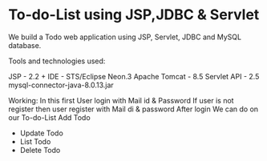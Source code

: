 # To-do-List using JSP,JDBC & Servlet

We build a Todo web application using JSP, Servlet, JDBC and MySQL database.

Tools and technologies used:

JSP - 2.2 +
IDE - STS/Eclipse Neon.3
Apache Tomcat - 8.5
Servlet API - 2.5 
mysql-connector-java-8.0.13.jar

Working:
In this first User login with Mail id & Password
If user is not register then user register with Mail di & password 
After login We can do on our To-do-List
Add Todo
- Update Todo
- List Todo
- Delete Todo

